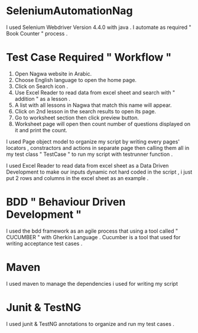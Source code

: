 # SeleniumAutomationNag
I used Selenium Webdriver Version 4.4.0 with java . 
I automate as required " Book Counter " process .

# Test Case Required " Workflow "
1. Open Nagwa website in Arabic.
2. Choose English language to open the home page.
3. Click on Search icon .
4. Use Excel Reader to read data from excel sheet and search with " addition " as a lesson .
5. A list with all lessons in Nagwa that match this name will appear.
6. Click on 2nd lesson in the search results to open its page.
7. Go to worksheet section then click preview button.
8. Worksheet page will open then count number of questions displayed on it and
print the count.

I used Page object model to organize my script by writing every pages' locators , constractors and actions in separate page then calling them all in my test class 
" TestCase " to run my script with testrunner function .

I used Excel Reader to read data from excel sheet as a Data Driven Development to make our inputs dynamic not hard coded in the script , i just put 2 rows and columns in the excel sheet as an example . 

# BDD " Behaviour Driven Development "
I used the bdd framework as an agile process that using a tool called " CUCUMBER " with Gherkin Language .
Cucumber is a tool that used for writing acceptance test cases .

# Maven 
I used maven to manage the dependencies i used for writing my script

# Junit & TestNG
I used junit & TestNG annotations to organize and run my test cases .



